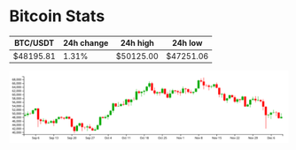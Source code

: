 # Bitcoin Stats

BTC/USDT|24h change|24h high|24h low|
|---|---|---|---|
|$48195.81|1.31%|$50125.00|$47251.06|

<img src="./chart.svg">
